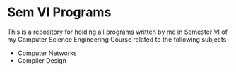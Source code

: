 # Sem VI Programs

This is a repository for holding all programs written by me in Semester VI of 
my Computer Science Engineering Course related to the following subjects-

- Computer Networks
- Compiler Design
